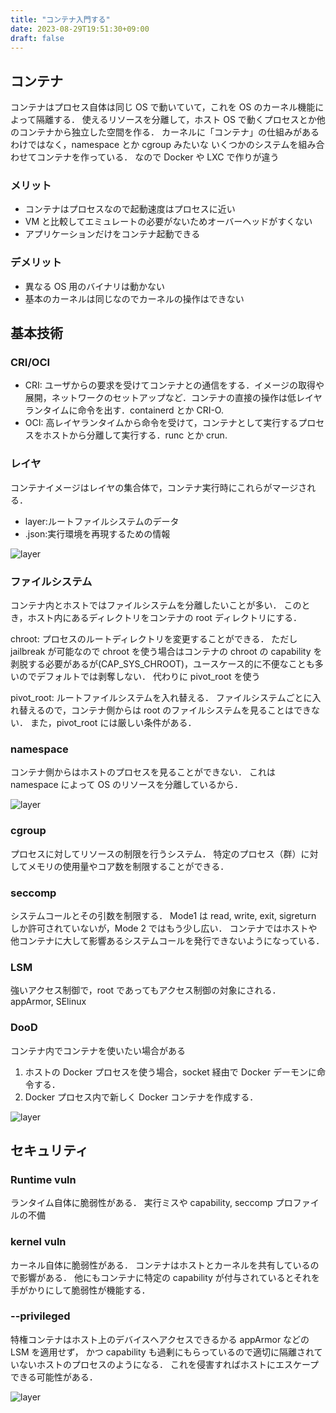 ```yaml
---
title: "コンテナ入門する"
date: 2023-08-29T19:51:30+09:00
draft: false
---
```


## コンテナ

コンテナはプロセス自体は同じ OS で動いていて，これを OS のカーネル機能によって隔離する．
使えるリソースを分離して，ホスト OS で動くプロセスとか他のコンテナから独立した空間を作る．
カーネルに「コンテナ」の仕組みがあるわけではなく，namespace とか cgroup みたいな
いくつかのシステムを組み合わせてコンテナを作っている．
なので Docker や LXC で作りが違う

### メリット

- コンテナはプロセスなので起動速度はプロセスに近い
- VM と比較してエミュレートの必要がないためオーバーヘッドがすくない
- アプリケーションだけをコンテナ起動できる

### デメリット

- 異なる OS 用のバイナリは動かない
- 基本のカーネルは同じなのでカーネルの操作はできない

## 基本技術

### CRI/OCI

- CRI: ユーザからの要求を受けてコンテナとの通信をする．イメージの取得や展開，ネットワークのセットアップなど．コンテナの直接の操作は低レイヤランタイムに命令を出す．containerd とか CRI-O.
- OCI: 高レイヤランタイムから命令を受けて，コンテナとして実行するプロセスをホストから分離して実行する．runc とか crun.

### レイヤ

コンテナイメージはレイヤの集合体で，コンテナ実行時にこれらがマージされる．

- layer:ルートファイルシステムのデータ
- .json:実行環境を再現するための情報

![layer](/images/layer.png)

### ファイルシステム

コンテナ内とホストではファイルシステムを分離したいことが多い．
このとき，ホスト内にあるディレクトリをコンテナの root ディレクトリにする．

chroot: プロセスのルートディレクトリを変更することができる．
ただし jailbreak が可能なので chroot を使う場合はコンテナの chroot の capability を剥脱する必要があるが(CAP_SYS_CHROOT)，ユースケース的に不便なことも多いのでデフォルトでは剥奪しない．
代わりに pivot_root を使う

pivot_root: ルートファイルシステムを入れ替える．
ファイルシステムごとに入れ替えるので，コンテナ側からは root のファイルシステムを見ることはできない．
また，pivot_root には厳しい条件がある．

### namespace

コンテナ側からはホストのプロセスを見ることができない．
これは namespace によって OS のリソースを分離しているから．

![layer](/images/namespace.png)

### cgroup

プロセスに対してリソースの制限を行うシステム．
特定のプロセス（群）に対してメモリの使用量やコア数を制限することができる．

### seccomp

システムコールとその引数を制限する．
Mode1 は read, write, exit, sigreturn しか許可されていないが，Mode 2 ではもう少し広い．
コンテナではホストや他コンテナに大して影響あるシステムコールを発行できないようになっている．

### LSM

強いアクセス制御で，root であってもアクセス制御の対象にされる．
appArmor, SElinux

### DooD

コンテナ内でコンテナを使いたい場合がある

1. ホストの Docker プロセスを使う場合，socket 経由で Docker デーモンに命令する．
2. Docker プロセス内で新しく Docker コンテナを作成する．

![layer](/images/DooD.png)

## セキュリティ

### Runtime vuln

ランタイム自体に脆弱性がある．
実行ミスや capability, seccomp プロファイルの不備

### kernel vuln

カーネル自体に脆弱性がある．
コンテナはホストとカーネルを共有しているので影響がある．
他にもコンテナに特定の capability が付与されているとそれを手がかりにして脆弱性が機能する．

### --privileged

特権コンテナはホスト上のデバイスへアクセスできるかる appArmor などの LSM を適用せず，
かつ capability も過剰にもらっているので適切に隔離されていないホストのプロセスのようになる．
これを侵害すればホストにエスケープできる可能性がある．

![layer](/images/priv.png)
